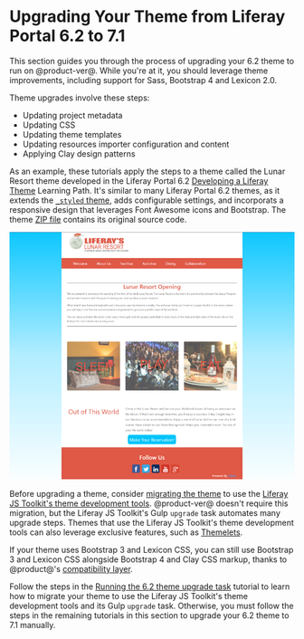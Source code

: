 # Upgrading Your Theme from Liferay Portal 6.2 to 7.1 [](id=upgrading-6-2-themes-to-7-1)

This section guides you through the process of upgrading your 6.2 theme to run
on @product-ver@. While you're at it, you should leverage theme improvements,
including support for Sass, Bootstrap 4 and Lexicon 2.0. 

Theme upgrades involve these steps:

-  Updating project metadata
-  Updating CSS
-  Updating theme templates
-  Updating resources importer configuration and content
-  Applying Clay design patterns

As an example, these tutorials apply the steps to a theme called the Lunar
Resort theme developed in the Liferay Portal 6.2 
[Developing a Liferay Theme](/develop/tutorials/-/knowledge_base/6-2/developing-a-liferay-theme)
Learning Path. It's similar to many Liferay Portal 6.2 themes, as it extends the
[`_styled`
theme](https://github.com/liferay/liferay-portal/tree/6.2.x/portal-web/docroot/html/themes/_styled),
adds configurable settings, and incorporats a responsive design that leverages
Font Awesome icons and Bootstrap. The theme 
[ZIP file](/documents/10184/656312/lunar-resort-theme-migration-6.2.zip) contains its
original source code. 

![Figure 1: The Lunar Resort example theme upgraded in this tutorial uses a clean, minimal design.](../../../../images/finished-7-1-theme.png)

Before upgrading a theme, consider 
[migrating the theme](/develop/tutorials/-/knowledge_base/7-1/running-the-upgrade-task-for-6-2-themes) 
to use the 
[Liferay JS Toolkit's theme development tools](https://github.com/liferay/liferay-themes-sdk/tree/master/packages). 
@product-ver@ doesn't require this migration, but the Liferay JS Toolkit's Gulp 
`upgrade` task automates many upgrade steps. Themes that use the Liferay JS 
Toolkit's theme development tools can also leverage exclusive features, such as 
[Themelets](/develop/tutorials/-/knowledge_base/7-1/creating-reusable-pieces-of-code-for-your-themes). 

If your theme uses Bootstrap 3 and Lexicon CSS, you can still use Bootstrap
3 and Lexicon CSS alongside Bootstrap 4 and Clay CSS markup, thanks to
@product@'s 
[compatibility layer](/develop/tutorials/-/knowledge_base/7-1/using-the-bootstrap-3-lexicon-css-compatibility-layer). 

Follow the steps in the 
[Running the 6.2 theme upgrade task](/develop/tutorials/-/knowledge_base/7-1/running-the-upgrade-task-for-6-2-themes) 
tutorial to learn how to migrate your theme to use the Liferay JS Toolkit's 
theme development tools and its Gulp `upgrade` task. Otherwise, you must follow 
the steps in the remaining tutorials in this section to upgrade your 6.2 theme 
to 7.1 manually. 
